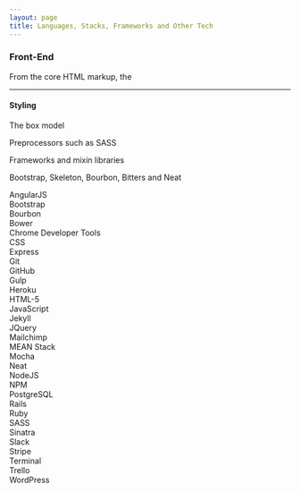 ```yaml
---
layout: page
title: Languages, Stacks, Frameworks and Other Tech
---
```

<!-- <h3></h3> -->
<h3>Front-End</h3>
<p>From the core HTML markup, the </p>
<hr />
<h4>Styling</h4>
<p>The box model</p>
<p>Preprocessors such as SASS</p>
<p>Frameworks and mixin libraries</p>
<p>Bootstrap, Skeleton, Bourbon, Bitters and Neat</p>
<div class="box alt">
  <div class="row uniform 50%">
    <div class="1u"><span class="image fit"><img src="images/angular-icon.svg" alt="" />AngularJS</span></div>
    <!-- <div class="1u"><span class="image fit"><img src="images/atom.svg" alt="" />ATOM</span></div>
    <div class="1u"><span class="image fit"><img src="images/aws.svg" alt="" />Amazon Web Services</span></div> -->
    <!-- <div class="1u"><span class="image fit"><img src="images/bash.svg" alt="" />Bash</span></div> -->
    <div class="1u"><span class="image fit"><img src="images/bootstrap.svg" alt="" />Bootstrap</span></div>
    <div class="1u"><span class="image fit"><img src="images/bourbon.svg" alt="" />Bourbon</span></div>
    <div class="1u"><span class="image fit"><img src="images/bower.svg" alt="" />Bower</span></div>
    <div class="1u"><span class="image fit"><img src="images/chrome.svg" alt="" />Chrome Developer Tools</span></div>
    <div class="1u"><span class="image fit"><img src="images/css-3.svg" alt="" />CSS</span></div>
    <!-- <div class="1u"><span class="image fit"><img src="images/es6.svg" alt="" />ES6 Javascript</span></div> -->
    <div class="1u"><span class="image fit"><img src="images/express.svg" alt="" />Express</span></div>
    <div class="1u"><span class="image fit"><img src="images/git.svg" alt="" /></span>Git</div>
    <div class="1u"><span class="image fit"><img src="images/github.svg" alt="" /></span>GitHub</div>
    <div class="1u"><span class="image fit"><img src="images/gulp.svg" alt="" /></span>Gulp</div>
    <div class="1u"><span class="image fit"><img src="images/heroku.svg" alt="" /></span>Heroku</div>
    <div class="1u"><span class="image fit"><img src="images/html-5.svg" alt="" /></span>HTML-5</div>
    <div class="1u"><span class="image fit"><img src="images/javascript.svg" alt="" /></span>JavaScript</div>
    <div class="1u"><span class="image fit"><img src="images/jekyll.svg" alt="" /></span>Jekyll</div>
    <div class="1u"><span class="image fit"><img src="images/jquery.svg" alt="" /></span>JQuery</div>
    <div class="1u"><span class="image fit"><img src="images/mailchimp-freddie.svg" alt="" />Mailchimp</span></div>
    <div class="1u"><span class="image fit"><img src="images/meanio.svg" alt="" /></span>MEAN Stack</div>
    <div class="1u"><span class="image fit"><img src="images/mocha.svg" alt="" /></span>Mocha</div>
    <div class="1u"><span class="image fit"><img src="images/neat.svg" alt="" />Neat</span></div>
    <div class="1u"><span class="image fit"><img src="images/nodejs.svg" alt="" />NodeJS</span></div>
    <!-- <div class="1u"><span class="image fit"><img src="images/nodemon.svg" alt="" /></span></div> -->
    <div class="1u"><span class="image fit"><img src="images/npm.svg" alt="" /></span>NPM</div>
    <div class="1u"><span class="image fit"><img src="images/postgresql.svg" alt="" />PostgreSQL</span></div>
    <div class="1u"><span class="image fit"><img src="images/rails.svg" alt="" /></span>Rails</div>
    <div class="1u"><span class="image fit"><img src="images/ruby.svg" alt="" /></span>Ruby</div>
    <div class="1u"><span class="image fit"><img src="images/sass.svg" alt="" /></span>SASS</div>
    <div class="1u"><span class="image fit"><img src="images/sinatra.svg" alt="" />Sinatra</span></div>
    <div class="1u"><span class="image fit"><img src="images/slack.svg" alt="" />Slack</span></div>
    <div class="1u"><span class="image fit"><img src="images/stripe.svg" alt="" />Stripe</span></div>
    <div class="1u"><span class="image fit"><img src="images/terminal.svg" alt="" />Terminal</span></div>
    <div class="1u"><span class="image fit"><img src="images/trello.svg" alt="" />Trello</span></div>
    <div class="1u"><span class="image fit"><img src="images/wordpress-icon.svg" alt="" />WordPress</span></div>
  </div>
</div>
